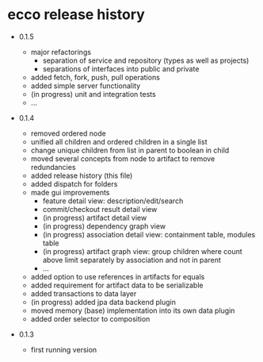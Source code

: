
# ecco release history



* 0.1.5
  * major refactorings
  	* separation of service and repository (types as well as projects)
  	* separations of interfaces into public and private
  * added fetch, fork, push, pull operations
  * added simple server functionality
  * (in progress) unit and integration tests
  * ...



* 0.1.4
  * removed ordered node
  * unified all children and ordered children in a single list
  * change unique children from list in parent to boolean in child
  * moved several concepts from node to artifact to remove redundancies
  * added release history (this file)
  * added dispatch for folders
  * made gui improvements
    * feature detail view: description/edit/search
    * commit/checkout result detail view
    * (in progress) artifact detail view
    * (in progress) dependency graph view
    * (in progress) association detail view: containment table, modules table
    * (in progress) artifact graph view: group children where count above limit separately by association and not in parent
    * ...
  * added option to use references in artifacts for equals
  * added requirement for artifact data to be serializable
  * added transactions to data layer
  * (in progress) added jpa data backend plugin
  * moved memory (base) implementation into its own data plugin
  * added order selector to composition



* 0.1.3
  * first running version


